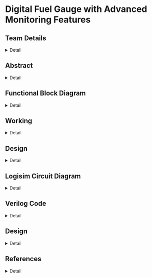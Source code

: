 # Digital Fuel Gauge with Advanced Monitoring Features
<!-- First Section -->
## Team Details
<details>
  <summary>Detail</summary>

  > Semester: 3rd Sem B. Tech. CSE

  > Section: S1

  > Team ID: S1-T22

  > Member-1: Aaditya Yadav, 231CS102, aadityayadav.231cs102@nitk.edu.in

  > Member-2: Chetan Kumar Sah, 231CS118, chetankumarsah.231cs118@nitk.edu.in

  > Member-3: Girish Sharma, 231CS123, girishsharma.231cs123@nitk.edu.in

</details>

<!-- Second Section -->
## Abstract
<details>
  <summary>Detail</summary>
  
1) Motivation: In today’s world, accurate fuel monitoring is critical for efficient vehicle operation
and cost management. Traditional fuel gauges often lack precision and additional monitoring capabilities,
leading to fuel wastage and unforeseen breakdowns. With the integration of advanced monitoring
systems, users can make informed decisions regarding fuel usage, plan refueling schedules, and reduce
costs. This project aims to explore the design and implementation of a digital fuel gauge that not only
displays the fuel level accurately but also incorporates advanced monitoring features. The motivation
stems from the need for modern solutions to improve energy management and operational efficiency in
vehicles and other machinery dependent on fuel.</br>
2) Problem Statement: Current analog fuel gauges provide only a rough estimation of fuel levels,
which can lead to inaccuracies and potential miscalculations, especially in critical scenarios. Furthermore,
they lack real-time advanced monitoring features such as consumption rate, low-fuel alerts, and predictive
analysis of fuel requirements. This project seeks to develop a digital fuel gauge using a digital IC trainer kit
that offers precise fuel level readings and advanced monitoring features such as low-fuel warnings,
consumption tracking, and predictive alerts. The goal is to bridge the gap between traditional fuel gauges
and modern, data-driven fuel management systems.</br>
3) Features:
•  The system uses a seven-segment display to accurately represent the fuel level, which can be
shown either as a percentage or as a volume measurement.
• It includes real-time tracking of fuel consumption, allowing users to monitor the rate of fuel
usage and estimate the remaining travel distance based on current fuel levels.
• LED indicators or buzzer alarms are triggered when the fuel level falls below predefined thresholds, providing timely alerts to the user about low fuel levels.
• The system calculates the maximum ranges for different vehicle, road, and driver conditions,
considering various mileage scenarios.
• It also tracks the total fuel consumed across multiple cycles, offering comprehensive information
on fuel usage patterns.
• Additional features, such as GPS-based predictions of fuel consumption and integration with
mobile devices, can be incorporated for real-world applications to enhance user convenience
and functionality.</br>

</details>

## Functional Block Diagram
<details>
  <summary>Detail</summary>
  
 ![FUNCTIONALBLOCK](https://github.com/user-attachments/assets/9f614987-fa61-4b05-b924-6de7351b8516)



</details>

<!-- Third Section -->
## Working
<details>
  <summary>Detail</summary>
  
  ![TRUTH](Snapshots/truthtable.jpeg)

  ![STATEDIAGRAM](https://github.com/user-attachments/assets/4c5dc65c-bdb3-4769-a788-31826b47554f)


    
1. Fuel Input Module:-
- This module takes the initial fuel input, which represents the amount of fuel present at the beginning
of a driving cycle.
- From the second cycle onwards, it accepts the remaining fuel from the previous cycle as the new
input. This allows the system to maintain continuity and provide an accurate real-time measurement
of fuel levels.
- It can handle various input types based on user configurations, making it flexible for different
scenarios.
2. Mileage Calculation Module:-
- Calculates the effective mileage of the vehicle by considering several parameters such as vehicle
type, road condition, and driving style.
- It helps in determining the amount of fuel consumed during each cycle by multiplying the distance
travelled by the fuel efficiency under specific conditions.
- The module is responsible for updating the mileage for subsequent calculations, ensuring accurate
tracking over multiple cycles.

3. Fuel Consumption Tracker:-
- Monitors the real-time fuel consumption throughout the operation, providing an estimate of how
much fuel has been used at any point.
- This module interacts with the mileage calculation module to determine the rate of fuel consumption
and updates the remaining fuel accordingly.
- It ensures that the system accurately tracks and updates the remaining fuel after each cycle.
4. Range Estimator:-
- Based on the current fuel level and effective mileage, this module calculates the maximum range
the vehicle can cover with the available fuel.
- It dynamically adjusts the range estimation depending on factors such as changes in driving conditions,
providing real-time insights into how far the vehicle can travel.
- This allows drivers to plan their journeys better, ensuring they refuel in a timely manner.
5. LED Indicator Control Module:-
- Manages the operation of two LED indicators that alert users when the fuel reaches certain critical
levels:
- LED 1: Glows when the remaining fuel is less than or equal to 5L but greater than 2L, indicating
a low fuel alert.
- LED 2: Glows when the remaining fuel is less than or equal to 2L, indicating a critical fuel level.
- Ensures users receive timely alerts and can act before running out of fuel.
6. Seven-Segment Display Controller:-
- Controls the visual representation of the fuel level on a seven-segment display, allowing users to
see the current fuel status at a glance.
- Converts the digital value of the remaining fuel into a format that can be displayed either as a
volume (e.g., liters) or as a percentage.
- Enhances user experience by providing clear, easy-to-read information.
7. Condition-Based Adaptation Module:-
- This module adjusts the fuel consumption and range estimation calculations based on different
conditions, including:
- Vehicle Condition: Adjusts the mileage according to the type and efficiency of the vehicle.
- Road Condition: Considers whether the driving is on highways, city roads, or rough terrains, influencing
the fuel consumption rates.
- Driver Behaviour: Adapts calculations based on driving patterns (aggressive, normal, or fuelefficient
driving).
- It ensures that the fuel gauge system provides realistic estimates and adapts dynamically to various
driving scenarios.
3 Equations Involved
3.1 Mileage Calculation
The mileage is calculated based on three factors:
• Road Quality
• Driver Quality
• Vehicle Quality
The resulting mileage is an average of these three calculated values.
3.1.1 Mileage Equations
Mileage based on road quality (mileage1):
mileage1 =


12, if road quality = 00 (good road condition)
9, if road quality = 01 (moderate road condition)
6, if road quality = 10 (poor road condition)
3, if road quality = 11 (very poor road condition)
Mileage based on driver quality (mileage2):
mileage2 =
(
12, if driver quality = 0 (efficient driver)
6, if driver quality = 1 (inefficient driver)

Mileage based on vehicle quality (mileage3):
mileage3 =


12, if vehicle quality = 00 (best condition)
9, if vehicle quality = 01 (good condition)
6, if vehicle quality = 10 (average condition)
3, if vehicle quality = 11 (poor condition)
Average mileage (mileage):
mileage =
mileage1 + mileage2 + mileage3
3
3.2 Total Fuel Consumption Calculation
Fuel consumption is determined by the distance covered and the calculated mileage. Additional
fixed fuel consumption for headlights is also added.
Equation for total fuel consumption:
total fuel consumed =

distance
mileage

+ fuel headlights
Where:
• fuel headlights = 1 (fixed consumption per cycle)
• If mileage > 0, fuel consumption depends on the distance/mileage ratio plus fuel headlights.
• If mileage = 0, total fuel consumed is set to 0 to avoid any division errors.
3.3 Remaining Fuel Calculation
The remaining fuel is determined by subtracting the total fuel consumed from the input fuel for
that cycle.
Equation for remaining fuel:
remaining fuel = input fuel − total fuel consumed
If input fuel < total fuel consumed, remaining fuel is set to 0 to ensure it doesn’t go negative.
3.4 LED Control Logic
There are two LEDs that provide a visual indication of the fuel level:
• LED1: Activates when fuel is low but not critical (2 < remaining fuel ≤ 5)
• LED2: Activates when fuel is critically low (remaining fuel < 2)
LED Equations:
LED1 = 1 if (remaining fuel ≤ 5) ∧ (remaining fuel > 2)
LED2 = 1 if (remaining fuel < 2)
These conditions can be logically represented as:
LED1 = (remaining fuel ≤ 5) ∧ (remaining fuel > 2)
LED2 = (remaining fuel < 2)

3.5 Explanation of Execution Flow
1. Inputs are taken: Based on input fuel, distance, road quality, vehicle quality, and driver quality.
2. Mileage is calculated: Depending on conditions, the mileage is computed.
3. Fuel Consumption: With the given mileage and distance, the total fuel consumed is calculated.
4. Remaining Fuel: Based on input fuel, remaining fuel is updated for the next cycle.
5. LED Indicator: Based on remaining fuel, LED1 and LED2 are activated or deactivated.
</details>

## Design

<details>
  <summary>Detail</summary>

  In the hardware implementation of our fall detection feature, we had to scale down the circuit to be able to execute it on a small scale in which instead letting the recovery timer go on for 30 seconds, we had to convert it to a 4 second timer. Otherwise, it performs the same function of warning if the patient falls, that is if the patient presses the reset button before 4 seconds, he/she is deemed to be in perfect state and has not fallen. If he/she fails to do so, the alarm goes off, thus ensuring timely medical intervention for the patient. <br>
  > ![](Snapshots/fall1.png)<br> <br>
In the hardware implementation of our BPM monitor, we had to scale down the circuit to reduce the time for which we measure the actual heartbeat of the patient from 30 seconds to 8 seconds for easier implementation. So in reference to actual data corresponding to senior citizens, we calculated that the normal beats number in 8 seconds should be between 8 and 13, and any other beats number which doesn't fall into this criterion will be deemed as an abnormal heartbeat. <br>
  > ![](Snapshots/bpmfinal.png)<br> <br>
</details>

<!-- Fourth Section -->
## Logisim Circuit Diagram
<details>
  <summary>Detail</summary>
  The provided Logisim design for a DigitalFuelGauge simulates a vehicle’s fuel management system,
integrating various components to process inputs such as fuel level, distance traveled, and vehicle,
road, and driver quality metrics. The design utilizes combinational logic to calculate the mileage
based on these inputs, with specific conditions defined for each quality metric to determine the overall efficiency. The total fuel consumed is computed based on the calculated mileage and distance,
ensuring that the remaining fuel does not fall below zero. Two LED indicators are implemented to
signal different fuel level thresholds, providing visual alerts for low and critical fuel states. The overall structure is organized for clarity, with distinct functional blocks for input handling, calculations,
and output displays, enabling easy analysis and modifications for further enhancements.


  
  </br>

  
  <details>
    <summary>MAIN CIRCUIT</summary>
    
   ![image](https://github.com/user-attachments/assets/dc1a1028-3597-49f4-966a-e0dbc82b48a6)

    
  </details>
  <details>
    <summary>INITIAL MODULE</summary>
    
![image](https://github.com/user-attachments/assets/323b93b5-b5f9-41da-9b58-202beb7f1e6d)


</details>
  <details>
    <summary>MILEAGE MODULE</summary>
    
  ![image](https://github.com/user-attachments/assets/fabc90c0-94f5-4987-aa63-c8cdb9d9a6cd)


  </details>
  <details>
    <summary>COMPONENTS</summary>

  ![image](https://github.com/user-attachments/assets/72b79506-1d76-4d7a-bf2f-34a483bc9044)


   ![image](https://github.com/user-attachments/assets/48b4ab54-14d0-46f9-95af-3517e0a00182)

  ![image](https://github.com/user-attachments/assets/ba0b51a5-8722-4ad4-9ada-7fdd3ed4a8e2)

  ![image](https://github.com/user-attachments/assets/c8c1230b-9990-4b81-a0d2-2669dcc50604)

  ![image](https://github.com/user-attachments/assets/9d3d9585-755c-45c1-8a7d-3ef4bcbbf25f)

  ![image](https://github.com/user-attachments/assets/b619e963-a6be-403f-9650-8c001426d951)

  ![image](https://github.com/user-attachments/assets/6d74e7d8-38a1-46c6-9acb-6bc0e3c56d3f)

  ![image](https://github.com/user-attachments/assets/bcaeee30-6786-45bd-a5a0-23d727a681b6)


  </details>

</details>

<!-- Fifth Section -->
## Verilog Code
<details>
  <summary>Detail</summary>

  The provided Verilog code implements a DigitalFuelGauge module that simulates a vehicle’s fuel management system, taking into account inputs such as clock, reset, fuel quantity, distance traveled,
and various quality metrics for the vehicle, road, and driver. It calculates the mileage based on these inputs using case statements and averages the results, then computes the total fuel consumed during
a travel cycle while ensuring that the remaining fuel is not negative. The module also includes
logic to control two LED indicators based on fuel levels, signaling low and critical fuel statuses.
Accompanying this module is a testbench that initializes the inputs, generates a clock signal, and systematically tests the functionality of the DigitalFuelGauge by varying input parameters and
monitoring outputs, providing formatted results for each test cycle. This design is modular and
clear, facilitating easy understanding and potential modifications.


```
//Design of Digital Systems Mini Project
//S1_T22
//DIGITAL FUEL GAUGE WITH ADVANCED MONITORING FEATURES
//Semester: 3rd Sem B. Tech. CSE
//Member-1: Aaditya Yadav, 231CS102, aadityayadav.231cs102@nitk.edu.in
//Member-2: Chetan Kumar Sah, 231CS118, chetankumarsah.231cs118@nitk.edu.in
//Member-3: Girish Sharma, 231CS123, girishsharma.231cs123@nitk.edu.in

//Gate level implementation
// Main Module: Digital Fuel Gauge System
module Main_Module(
    input clk,
    input reset,
    input [4:0] input_fuel,
    input [3:0] distance,
    input [1:0] vehicle_quality,
    input [1:0] road_quality,
    input driver_quality,
    output reg LED1,
    output reg LED2,
    output reg [4:0] remaining_fuel,
    output reg [7:0] mileage,
    output reg [4:0] fuel_headlights,
    output reg [4:0] total_fuel_consumed,
    output reg [15:0] max_range
);

    // Internal signals
    wire [7:0] mileage1;            // Component for mileage based on road quality
    wire [7:0] mileage2;            // Component for mileage based on driver quality
    wire [7:0] mileage3;            // Component for mileage based on vehicle quality
    wire [7:0] sum_mileage;         // Component for summing mileage
    wire [7:0] avg_mileage;         // Mileage Module: for calculating average mileage
    wire [4:0] fuel_used;           // Component to hold the used fuel amount
    wire [4:0] temp_remaining_fuel; // Component to store temporary remaining fuel
    wire reset_n;                   // Component for active low reset signal

    // Component: Inverting the reset signal
    wire nreset;
    not u_reset_inv(nreset, reset);

    // Gate-Level Implementation of 4x1 Multiplexer for Road Quality
module mux4x1_gate_level (
    input [1:0] sel,
    input [7:0] in0,
    input [7:0] in1,
    input [7:0] in2,
    input [7:0] in3,
    output [7:0] out
);
    wire [7:0] and0, and1, and2, and3;
    wire not_sel0, not_sel1;

    // Generate NOT gates for the select signals
    not g1(not_sel0, sel[0]);
    not g2(not_sel1, sel[1]);

    // AND gates to select the appropriate input based on sel
    and g3[7:0] (and0, in0, {8{not_sel1 & not_sel0}});  // Select in0 if sel = 00
    and g4[7:0] (and1, in1, {8{not_sel1 & sel[0]}});   // Select in1 if sel = 01
    and g5[7:0] (and2, in2, {8{sel[1] & not_sel0}});   // Select in2 if sel = 10
    and g6[7:0] (and3, in3, {8{sel[1] & sel[0]}});     // Select in3 if sel = 11

    // OR gates to combine all possible outputs
    or g7[7:0] (out, and0, and1, and2, and3);
endmodule

    // Initial Module: Driver quality mileage calculation
    wire n_driver_quality;
    not u_driver_quality_inv(n_driver_quality, driver_quality);
    and u_driver_quality_out(mileage2[0], n_driver_quality, 8'b00001100);
    and u_driver_quality_out1(mileage2[1], driver_quality, 8'b00000110);
    or u_driver_quality_final(mileage2[7:2], mileage2[0], mileage2[1]);  

    // Gate-Level Implementation of 4x1 Multiplexer for Vehicle Quality
module mux4x1_gate_level_vehicle (
    input [1:0] sel,
    input [7:0] in0,
    input [7:0] in1,
    input [7:0] in2,
    input [7:0] in3,
    output [7:0] out
);
    wire [7:0] and0, and1, and2, and3;
    wire not_sel0, not_sel1;

    // Generate NOT gates for the select signals
    not g1(not_sel0, sel[0]);
    not g2(not_sel1, sel[1]);

    // AND gates to select the appropriate input based on sel
    and g3[7:0] (and0, in0, {8{not_sel1 & not_sel0}});  // Select in0 if sel = 00
    and g4[7:0] (and1, in1, {8{not_sel1 & sel[0]}});   // Select in1 if sel = 01
    and g5[7:0] (and2, in2, {8{sel[1] & not_sel0}});   // Select in2 if sel = 10
    and g6[7:0] (and3, in3, {8{sel[1] & sel[0]}});     // Select in3 if sel = 11

    // OR gates to combine all possible outputs
    or g7[7:0] (out, and0, and1, and2, and3);
endmodule


    // Component: Sum of mileage components
    wire [7:0] temp_sum_mileage;
    four_bit_adder sum_mileage_adder(.a(mileage1[3:0]), .b(mileage2[3:0]), .sum(temp_sum_mileage[3:0]));
    four_bit_adder sum_mileage_adder2(.a(temp_sum_mileage[3:0]), .b(mileage3[3:0]), .sum(sum_mileage[3:0]));

    module avg_mileage_gate_level (
    input [7:0] sum_mileage,
    output [7:0] avg_mileage
);
    wire [7:0] avg_mileage_temp;

    // First right shift (sum_mileage >> 1)
    and (avg_mileage_temp[0], sum_mileage[1], 1'b1); 
    and (avg_mileage_temp[1], sum_mileage[2], 1'b1); 
    and (avg_mileage_temp[2], sum_mileage[3], 1'b1); 
    and (avg_mileage_temp[3], sum_mileage[4], 1'b1); 
    and (avg_mileage_temp[4], sum_mileage[5], 1'b1); 
    and (avg_mileage_temp[5], sum_mileage[6], 1'b1); 
    and (avg_mileage_temp[6], sum_mileage[7], 1'b1); 
    and (avg_mileage_temp[7], 1'b0, 1'b1);           

    // Second right shift (avg_mileage_temp >> 1)
    and (avg_mileage[0], avg_mileage_temp[1], 1'b1); 
    and (avg_mileage[1], avg_mileage_temp[2], 1'b1); 
    and (avg_mileage[2], avg_mileage_temp[3], 1'b1); 
    and (avg_mileage[3], avg_mileage_temp[4], 1'b1); 
    and (avg_mileage[4], avg_mileage_temp[5], 1'b1); 
    and (avg_mileage[5], avg_mileage_temp[6], 1'b1); 
    and (avg_mileage[6], avg_mileage_temp[7], 1'b1); 
    and (avg_mileage[7], 1'b0, 1'b1);             
endmodule

    // Component: Calculate total fuel consumption: distance / avg_mileage
    module distance_transfer_gate_level (
    input [3:0] distance,
    output [3:0] distance_temp
);

    // Connect each bit of distance directly to distance_temp using AND gates
    and (distance_temp[0], distance[0], 1'b1); 
    and (distance_temp[1], distance[1], 1'b1); 
    and (distance_temp[2], distance[2], 1'b1); 
    and (distance_temp[3], distance[3], 1'b1); 
endmodule
 

    // Component: Logic for division
    wire [4:0] temp_fuel_used;
    divide_by_mileage divider(.dividend(distance_temp), .divisor(avg_mileage), .quotient(temp_fuel_used));

    // Component: Calculate remaining fuel
    wire [4:0] temp_remaining_fuel_full;
    remaining_fuel_calculator fuel_calculator(.input_fuel(input_fuel), .fuel_used(temp_fuel_used), .remaining_fuel(temp_remaining_fuel_full));

    // LED indicators based on remaining fuel
    module LED_Indicator_Gates (
    input [4:0] remaining_fuel,
    output LED1,
    output LED2
);
    wire n_rfuel_4, n_rfuel_3, n_rfuel_2, n_rfuel_1, n_rfuel_0;
    wire comp1, comp2, comp3, comp4, comp5, comp6, comp7;
    wire led1_intermediate, led2_intermediate;

    // Generate NOT gates for each bit of `remaining_fuel`
    not (n_rfuel_4, remaining_fuel[4]);
    not (n_rfuel_3, remaining_fuel[3]);
    not (n_rfuel_2, remaining_fuel[2]);
    not (n_rfuel_1, remaining_fuel[1]);
    not (n_rfuel_0, remaining_fuel[0]);

    // Logic for LED1: Turn ON if 3 <= `remaining_fuel` <= 5
    and (comp1, n_rfuel_4, n_rfuel_3, remaining_fuel[2], remaining_fuel[1], n_rfuel_0); // 3
    and (comp2, n_rfuel_4, n_rfuel_3, remaining_fuel[2], remaining_fuel[1], remaining_fuel[0]); // 4
    and (comp3, n_rfuel_4, remaining_fuel[3], n_rfuel_2, n_rfuel_1, n_rfuel_0); // 5
    or (led1_intermediate, comp1, comp2, comp3);
    buf (LED1, led1_intermediate);

    // Logic for LED2: Turn ON if `remaining_fuel` < 2
    and (comp4, n_rfuel_4, n_rfuel_3, n_rfuel_2, n_rfuel_1, n_rfuel_0); // 0
    and (comp5, n_rfuel_4, n_rfuel_3, n_rfuel_2, n_rfuel_1, remaining_fuel[0]); // 1
    or (led2_intermediate, comp4, comp5);
    buf (LED2, led2_intermediate);
endmodule

// Component: Mux definition (2-to-1 multiplexer)
module mux2x1_gates (
    input [1:0] sel,
    input [7:0] in0,
    input [7:0] in1,
    input [7:0] in2,
    input [7:0] in3,
    output [7:0] out
);
    wire [7:0] sel_00, sel_01, sel_10, sel_11;
    wire n_sel0, n_sel1;

    // NOT gates
    not (n_sel0, sel[0]);
    not (n_sel1, sel[1]);

    // AND gates for each case
    and (sel_00[0], in0[0], n_sel1, n_sel0);
    and (sel_01[0], in1[0], n_sel1, sel[0]);
    and (sel_10[0], in2[0], sel[1], n_sel0);
    and (sel_11[0], in3[0], sel[1], sel[0]);
    or (out[0], sel_00[0], sel_01[0], sel_10[0], sel_11[0]);

    // Repeat for other bits
    genvar i;
    generate
        for (i = 1; i < 8; i = i + 1) begin: mux_gates_loop
            and (sel_00[i], in0[i], n_sel1, n_sel0);
            and (sel_01[i], in1[i], n_sel1, sel[0]);
            and (sel_10[i], in2[i], sel[1], n_sel0);
            and (sel_11[i], in3[i], sel[1], sel[0]);
            or (out[i], sel_00[i], sel_01[i], sel_10[i], sel_11[i]);
        end
    endgenerate
endmodule

// Component: 4-bit Adder using gates
module full_adder_gates (
    input a, 
    input b, 
    input cin, 
    output sum, 
    output cout
);
    wire w1, w2, w3;

    xor (w1, a, b);
    xor (sum, w1, cin);
    and (w2, a, b);
    and (w3, w1, cin);
    or (cout, w2, w3);
endmodule

module four_bit_adder_gates (
    input [3:0] a, 
    input [3:0] b, 
    input cin, 
    output [3:0] sum, 
    output cout
);
    wire c1, c2, c3; 

    full_adder_gates fa0 (.a(a[0]), .b(b[0]), .cin(cin), .sum(sum[0]), .cout(c1));
    full_adder_gates fa1 (.a(a[1]), .b(b[1]), .cin(c1), .sum(sum[1]), .cout(c2));
    full_adder_gates fa2 (.a(a[2]), .b(b[2]), .cin(c2), .sum(sum[2]), .cout(c3));
    full_adder_gates fa3 (.a(a[3]), .b(b[3]), .cin(c3), .sum(sum[3]), .cout(cout));
endmodule


// Component: Divider module (simple integer division)
module comparator_gates (
    input [7:0] A, 
    input [7:0] B, 
    output greater_or_equal
);
    wire [7:0] diff;
    wire borrow;
    
    subtractor_8bit_gates sub_comp (.a(A), .b(B), .diff(diff), .borrow(borrow));
    
    // If `borrow` is 0, A >= B, else A < B
    not (greater_or_equal, borrow);
endmodule
module full_subtractor (
    input a, 
    input b, 
    input bin, 
    output diff, 
    output bout
);
    wire w1, w2, w3;
    
    xor (w1, a, b);
    xor (diff, w1, bin);
    and (w2, ~a, b);
    and (w3, ~w1, bin);
    or (bout, w2, w3);
endmodule

module subtractor_8bit_gates (
    input [7:0] a, 
    input [7:0] b, 
    output [7:0] diff, 
    output borrow
);
    wire [7:0] borrows;
    
    full_subtractor fs0 (.a(a[0]), .b(b[0]), .bin(0), .diff(diff[0]), .bout(borrows[0]));
    full_subtractor fs1 (.a(a[1]), .b(b[1]), .bin(borrows[0]), .diff(diff[1]), .bout(borrows[1]));
    full_subtractor fs2 (.a(a[2]), .b(b[2]), .bin(borrows[1]), .diff(diff[2]), .bout(borrows[2]));
    full_subtractor fs3 (.a(a[3]), .b(b[3]), .bin(borrows[2]), .diff(diff[3]), .bout(borrows[3]));
    full_subtractor fs4 (.a(a[4]), .b(b[4]), .bin(borrows[3]), .diff(diff[4]), .bout(borrows[4]));
    full_subtractor fs5 (.a(a[5]), .b(b[5]), .bin(borrows[4]), .diff(diff[5]), .bout(borrows[5]));
    full_subtractor fs6 (.a(a[6]), .b(b[6]), .bin(borrows[5]), .diff(diff[6]), .bout(borrows[6]));
    full_subtractor fs7 (.a(a[7]), .b(b[7]), .bin(borrows[6]), .diff(diff[7]), .bout(borrow));
endmodule
module divide_by_mileage_gates (
    input [3:0] dividend,
    input [7:0] divisor,
    output [4:0] quotient
);
    wire [7:0] temp_dividend;
    wire [7:0] shifted_dividend;
    wire greater_equal, diff_borrow;
    wire [7:0] diff;
    
    // Shift dividend left to match with divisor
    module shift_left_dividend_gate_level (
    input [3:0] dividend,
    output [7:0] temp_dividend
);

    // Set the lower 4 bits of temp_dividend to 0
    and (temp_dividend[0], 1'b0, 1'b0);
    and (temp_dividend[1], 1'b0, 1'b0);
    and (temp_dividend[2], 1'b0, 1'b0);
    and (temp_dividend[3], 1'b0, 1'b0);

    // Pass the 4-bit dividend to the upper 4 bits of temp_dividend
    and (temp_dividend[4], dividend[0], 1'b1);
    and (temp_dividend[5], dividend[1], 1'b1);
    and (temp_dividend[6], dividend[2], 1'b1);
    and (temp_dividend[7], dividend[3], 1'b1);

endmodule

    
    // Compare and subtract if greater or equal
    comparator_gates comp (.A(temp_dividend), .B(divisor), .greater_or_equal(greater_equal));
    subtractor_8bit_gates sub (.a(temp_dividend), .b(divisor), .diff(diff), .borrow(diff_borrow));
    
endmodule

```

```
//Design of Digital Systems Mini Project
//S1_T22
//DIGITAL FUEL GAUGE WITH ADVANCED MONITORING FEATURES
//Semester: 3rd Sem B. Tech. CSE
//Member-1: Aaditya Yadav, 231CS102, aadityayadav.231cs102@nitk.edu.in
//Member-2: Chetan Kumar Sah, 231CS118, chetankumarsah.231cs118@nitk.edu.in
//Member-3: Girish Sharma, 231CS123, girishsharma.231cs123@nitk.edu.in


//Behavioral Level Implementation
module DigitalFuelGauge(
    input clk,               // Clock Signal
    input reset,             // To reset the system
    input [4:0] input_fuel,   // Input fuel in liters (5-bit wide to accommodate up to 31L)
    input [3:0] distance,     // Distance covered by the vehicle 
    input [1:0] vehicle_quality, // Vehicle quality 
    input [1:0] road_quality,    // Road quality 
    input driver_quality,     // Driver quality
    output reg LED1,          // LED1 indicator for fuel warning when fuel is lower than threshold value
    output reg LED2,          // LED2 indicator for fuel warning when fuel is lower than min threshold value
    output reg [4:0] remaining_fuel, // Output of remaining fuel
    output reg [7:0] mileage,        //  Calculated mileage
    output reg [4:0] fuel_headlights,//  Fuel consumed by headlights
    output reg [4:0] total_fuel_consumed // Total fuel consumed in a cycle
);

    // Constants for mileage calculations
    parameter MIN_THRESHOLD = 2; // Minimum threshold for fuel; below this, system signals low fuel
    parameter FUEL_HEADLIGHTS = 1; // Fuel consumption for headlights

    // Internal variables for mileage calculations
    reg [7:0] mileage1; // Mileage based on road quality 
    reg [7:0] mileage2; // Mileage based on driver quality
    reg [7:0] mileage3; // Mileage based on vehicle quality

    // AlwaysExecuted at every clock cycle or when reset signal is activated
    always @(posedge clk or posedge reset) begin
        if (reset) begin
            remaining_fuel <= 0;        // Reset remaining fuel to zero
            mileage <= 0;               // Reset mileage calculation
            fuel_headlights <= 0;       // Reset fuel consumed by headlights
            total_fuel_consumed <= 0;   // Reset total fuel consumed value
        end else begin
            // Calculate mileage based on road quality
            case (road_quality)
                2'b00: mileage1 = 12;   // Good road quality gives the best mileage
                2'b01: mileage1 = 9;    // Moderate road quality (75% of the best mileage)
                2'b10: mileage1 = 6;    // Poor road quality (half the best mileage)
                2'b11: mileage1 = 3;    // Very poor road quality (quarter of the best mileage)
             
            endcase

            // Calculate mileage based on driver quality
            mileage2 = (driver_quality == 1'b0) ? 12 : 6;

            // Calculate mileage based on vehicle quality using another case statement
            case (vehicle_quality)
                2'b00: mileage3 = 12;   // Best vehicle condition gives maximum mileage
                2'b01: mileage3 = 9;    // Decent vehicle condition (75% of maximum mileage)
                2'b10: mileage3 = 6;    // Average vehicle condition (half of maximum mileage)
                2'b11: mileage3 = 3;    // Poor vehicle condition (quarter of maximum mileage)
          
            endcase

            // Average the three mileage values to get a final mileage estimate
            mileage = (mileage1 + mileage2 + mileage3) / 3;

            // Calculate the total fuel consumption using distance and mileage
            if (mileage > 0) begin
                total_fuel_consumed = (distance / mileage) + FUEL_HEADLIGHTS;
                // Ensure remaining fuel does not go negative
                remaining_fuel = (input_fuel >= total_fuel_consumed) ? (input_fuel - total_fuel_consumed) : 0;
            end else begin
                total_fuel_consumed = 0; // No fuel consumed if mileage is zero
                remaining_fuel = input_fuel; // Retain input fuel if no consumption
            end

            // Fixed fuel consumption by headlights
            fuel_headlights = FUEL_HEADLIGHTS;
        end
    end

    // LED Control Logic
    always @(posedge clk) begin
        if (remaining_fuel <= 5 && remaining_fuel > 2) begin
            LED1 = 1; // Activate LED1 if fuel is low
            LED2 = 0; // Ensure LED2 remains off
        end 
        else if (remaining_fuel < 2) begin
            LED1 = 0; // Deactivate the LED1
            LED2 = 1; // Activate LED2 forlow fuel warning i.e less than min threshold value
        end 
        else begin
            LED1 = 0; // Deactivate both LEDs if fuel levels are safe
            LED2 = 0;
        end
    end

endmodule

```

```
//Design of Digital Systems Mini Project
//S1_T22
//DIGITAL FUEL GAUGE WITH ADVANCED MONITORING FEATURES
//Semester: 3rd Sem B. Tech. CSE
//Member-1: Aaditya Yadav, 231CS102, aadityayadav.231cs102@nitk.edu.in
//Member-2: Chetan Kumar Sah, 231CS118, chetankumarsah.231cs118@nitk.edu.in
//Member-3: Girish Sharma, 231CS123, girishsharma.231cs123@nitk.edu.in


//Testbench File
module DigitalFuelGauge_tb;

    // Inputs for the DigitalFuelGauge
    reg clk;                     // Clock signal 
    reg reset;                   // Reset signal
    reg [4:0] input_fuel;        // Input fuel quantity 
    reg [3:0] distance;          // Distance covered 
    reg [1:0] vehicle_quality;   // Vehicle quality
    reg [1:0] road_quality;      // Road quality 
    reg driver_quality;          // Driver quality

    // Outputs to monitor from the DigitalFuelGauge
    wire LED1;                   // Threshold fuel LED1
    wire LED2;                   // Min threshold fuel LED2
    wire [4:0] remaining_fuel;   // Remaining fuel register 
    wire [7:0] mileage;          // Mileage calculation register 
    wire [4:0] fuel_headlights;  // Fuel consumed by headlights (1L)
    wire [4:0] total_fuel_consumed; // Total fuel consumption register
     
    // Instantiate the gate-level implementation for testing
/*DigitalFuelGauge_GateLevel uut_G (
        .clk(clk),
        .reset(reset),
        .input_fuel(input_fuel),
        .distance(distance),
        .vehicle_quality(vehicle_quality),
        .road_quality(road_quality),
        .driver_quality(driver_quality),
        .LED1(LED1_G),
        .LED2(LED2_G),
        .remaining_fuel(remaining_fuel_G),
        .mileage(mileage_G),
        .fuel_headlights(fuel_headlights_G),
        .total_fuel_consumed(total_fuel_consumed_G),
        .max_range(max_range_G)
    );
    */

    // Instantiate the behavioral-level implementation for testing
    DigitalFuelGauge uut (
        .clk(clk),
        .reset(reset),
        .input_fuel(input_fuel),
        .distance(distance),
        .vehicle_quality(vehicle_quality),
        .road_quality(road_quality),
        .driver_quality(driver_quality),
        .LED1(LED1),
        .LED2(LED2),
        .remaining_fuel(remaining_fuel),
        .mileage(mileage),
        .fuel_headlights(fuel_headlights),
        .total_fuel_consumed(total_fuel_consumed)
    );

    // Clock generation process to show clock behavior
    initial begin
        clk = 0; // Initial state of the clock
        forever #5 clk = ~clk; // Toggle the clock every 5 time units to simulate clock cycles
    end

    // Test scenarios setup to validate the module behavior over multiple cycles
    integer cycle; // Declare cycle counter
    reg [15:0] max_range; // Register to hold the maximum range

    initial begin
        // Start with a reset to initialize the system state and registers
        reset = 1; 
        #10; // Wait for 10 time units to allow reset
        reset = 0; // Release the reset

        // Set the initial input fuel
        input_fuel = 15; // Starting value for input fuel in liters
        distance = 0; // Initial distance is set to 0 km
        vehicle_quality = 2'b00; // Initial value for vehicle quality (best condition)
        road_quality = 2'b00; // Initial value for road quality (best condition)
        driver_quality = 1'b0; // Initial value for driver quality (efficient driver)

        // Header for the test output to be printed to the console
        $display("Cycle       | Input Fuel (L) | Distance (km) | Vehicle Quality | Road Quality  | Driver Quality | Mileage (km/L)   | Fuel Headlights (L)   | Total Fuel Consumed (L) | Remaining Fuel (L) | Max Range (km)    | LED1 | LED2");
        $display("-----------------------------------------------------------------------------------------------------------------------------------------------------------------------------------------------------------------------------");


        // Initialize the cycle counter
        cycle = 0;

        // Initial wait period before starting the test iterations
        #20; 

        // Loop until the input fuel is less than the minimum threshold
        while (input_fuel >= 2) begin
            cycle = cycle + 1; // Increment cycle counter for each iteration

            // Set distance based on mileage to ensure distance/mileage ratio is an integer
            if (mileage > 0) begin
                distance = mileage * (cycle % 4 + 1); // Adjust distance for the cycle
            end else begin
                distance = 0; // Ensure distance is zero if mileage is not defined
            end
            
            // Cycle through different values for vehicle, road, and driver qualities
            vehicle_quality = (cycle % 4); // Cycle through possible values for vehicle quality
            road_quality = (cycle % 4); // Cycle through possible values for road quality
            driver_quality = (cycle % 2); // Alternate between efficient and inefficient driver qualities
            
            #10; // Wait for a clock cycle to allow new inputs to be processed
            
            // Calculate maximum range based on input fuel and mileage
            max_range = input_fuel * mileage;

            // Display results for the current test cycle in a formatted way
            $display("%3d    | %3d           | %d             | %b              | %b            | %b              | %d              | %d                    | %d                      | %d                 | %d             | %b   | %b",
                     cycle, input_fuel, distance, vehicle_quality, road_quality, driver_quality, mileage, fuel_headlights, total_fuel_consumed, remaining_fuel, max_range, LED1, LED2);
            
            // Set input fuel for the next cycle to be the remaining fuel from the previous cycle
            input_fuel = remaining_fuel;
        end

        // Stop the simulation when input fuel falls below the minimum threshold
        $stop; // Halt the testbench operation
    end

endmodule
```
</details>

## Design

<details>
  <summary>Detail</summary>

  In the hardware implementation of our fall detection feature, we had to scale down the circuit to be able to execute it on a small scale in which instead letting the recovery timer go on for 30 seconds, we had to convert it to a 4 second timer. Otherwise, it performs the same function of warning if the patient falls, that is if the patient presses the reset button before 4 seconds, he/she is deemed to be in perfect state and has not fallen. If he/she fails to do so, the alarm goes off, thus ensuring timely medical intervention for the patient. <br>
  > ![](Snapshots/fall1.png)<br> <br>
In the hardware implementation of our BPM monitor, we had to scale down the circuit to reduce the time for which we measure the actual heartbeat of the patient from 30 seconds to 8 seconds for easier implementation. So in reference to actual data corresponding to senior citizens, we calculated that the normal beats number in 8 seconds should be between 8 and 13, and any other beats number which doesn't fall into this criterion will be deemed as an abnormal heartbeat. <br>
  > ![](Snapshots/bpmfinal.png)<br> <br>
</details>

## References
<details>
  <summary>Detail</summary>
  >https://www.electronicshub.org/different-types-sensors</br>
  >https://youtube.com/watch?v=5g1DzmoN6uo</br>
  >https://www.quora.com/search?q=digital%20fuel%20gauge%20by%20using%20digital%20electronics</br>
  >https://nevonprojects.com/digital-electronics-projects</br>
  >https://instrumentationtools.com/top-100-digital-electronics-project-ideas/</br>
</details>
